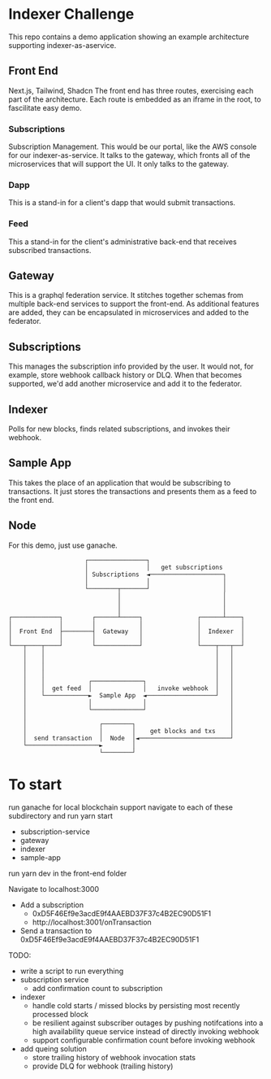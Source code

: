 # Indexer Challenge
This repo contains a demo application showing an example architecture
supporting indexer-as-aservice.  

## Front End
Next.js, Tailwind, Shadcn
The front end has three routes, exercising each part of the architecture. Each route is embedded as an iframe in the root, to fascilitate easy demo.

### Subscriptions
Subscription Management. This would be our portal, like the AWS console for our indexer-as-service.  It talks to the gateway, which fronts all of the microservices that will support the UI.  It only talks to the gateway.

### Dapp
This is a stand-in for a client's dapp that would submit transactions.

### Feed
This a stand-in for the client's administrative back-end that receives subscribed transactions. 

## Gateway
This is a graphql federation service.  It stitches together schemas from multiple back-end services to support the front-end. As additional features are added, they can be encapsulated in microservices and added to the federator.  

## Subscriptions
This manages the subscription info provided by the user.  It would not, for example, store webhook callback history or DLQ. When that becomes supported, we'd add another microservice and add it to the federator.

## Indexer
Polls for new blocks, finds related subscriptions, and invokes their webhook.

## Sample App
This takes the place of an application that would be subscribing to
transactions.  It just stores the transactions and presents them as
a feed to the front end.

## Node
For this demo, just use ganache.  
```
                     ┌────────────────┐                          
                     │                │   get subscriptions      
                     │ Subscriptions  ◄────────────────────┐     
                     │                │                    │     
                     └────────┬───────┘                    │     
                              │                            │     
                              │                            │     
                              │                            │     
┌─────────────┐        ┌──────┴─────┐               ┌──────┴────┐
│             │        │            │               │           │
│  Front End  ├────────┤  Gateway   │               │  Indexer  │
│             │        │            │               │           │
└───┬────┬────┘        └────────────┘               └────┬───┬──┘
    │    │                                               │   │   
    │    │                                               │   │   
    │    │                                               │   │   
    │    │                                               │   │   
    │    │            ┌──────────────┐                   │   │   
    │    │  get feed  │              │   invoke webhook  │   │   
    │    └────────────►  Sample App  ◄───────────────────┘   │   
    │                 │              │                       │   
    │                 └──────────────┘                       │   
    │                                                        │   
    │                    ┌────────┐                          │   
    │                    │        │    get blocks and txs    │   
    │  send transaction  │  Node  │◄─────────────────────────┘   
    └────────────────────►        │                              
                         └────────┘                              
```
# To start
run ganache for local blockchain support
navigate to each of these subdirectory and run yarn start
* subscription-service
* gateway
* indexer
* sample-app

run yarn dev in the front-end folder

Navigate to localhost:3000
* Add a subscription 
    - 0xD5F46Ef9e3acdE9f4AAEBD37F37c4B2EC90D51F1
    - http://localhost:3001/onTransaction
* Send a transaction to 0xD5F46Ef9e3acdE9f4AAEBD37F37c4B2EC90D51F1

TODO:
* write a script to run everything
* subscription service
    - add confirmation count to subscription
* indexer
    - handle cold starts / missed blocks by persisting most recently processed block
    - be resilient against subscriber outages by pushing notifcations into a high availability queue service instead of directly invoking webhook
    - support configurable confirmation count before invoking webhook
* add queing solution
    - store trailing history of webhook invocation stats
    - provide DLQ for webhook (trailing history)